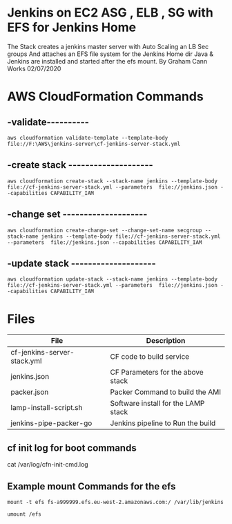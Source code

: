 # Jenkins on EC2 ASG , ELB , SG with EFS for Jenkins Home 
 The Stack creates a jenkins master server 
 with Auto Scaling an LB Sec groups 
 And attaches an EFS file system for the Jenkins Home dir
 Java & Jenkins are installed and started after the efs mount.
 By Graham Cann  Works 02/07/2020

# AWS CloudFormation Commands


## -validate----------
```
aws cloudformation validate-template --template-body file://F:\AWS\jenkins-server\cf-jenkins-server-stack.yml
```

## -create stack --------------------
```
aws cloudformation create-stack --stack-name jenkins --template-body file://cf-jenkins-server-stack.yml --parameters  file://jenkins.json --capabilities CAPABILITY_IAM 
```
## -change set --------------------
```
aws cloudformation create-change-set --change-set-name secgroup --stack-name jenkins --template-body file://cf-jenkins-server-stack.yml --parameters  file://jenkins.json --capabilities CAPABILITY_IAM 
```

## -update stack --------------------
```
aws cloudformation update-stack --stack-name jenkins --template-body file://cf-jenkins-server-stack.yml --parameters  file://jenkins.json --capabilities CAPABILITY_IAM 
```

# Files


|File |Description |  
| --- | --- | 
|cf-jenkins-server-stack.yml | CF code to build service | 
|jenkins.json | CF Parameters for the above stack | 
|packer.json | Packer Command to build the AMI | 
|lamp-install-script.sh | Software install for the LAMP stack | 
|jenkins-pipe-packer-go | Jenkins pipeline to Run the build |




## cf init log for boot commands

cat /var/log/cfn-init-cmd.log


## Example mount Commands for the efs
```
mount -t efs fs-a999999.efs.eu-west-2.amazonaws.com:/ /var/lib/jenkins

umount /efs
```

